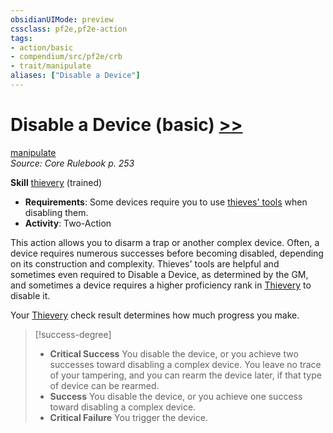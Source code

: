 ```yaml
---
obsidianUIMode: preview
cssclass: pf2e,pf2e-action
tags:
- action/basic
- compendium/src/pf2e/crb
- trait/manipulate
aliases: ["Disable a Device"]
---
```

# Disable a Device (basic) [>>](../core-rulebook/chapter-9-playing-the-game.md#Actions "Two-Action")
[manipulate](../traits/manipulate.md)  
*Source: Core Rulebook p. 253*  

**Skill** [thievery](../../compendium/skills.md#Thievery) (trained)
- **Requirements**: Some devices require you to use [thieves' tools](../../compendium/equipment/items/thieves-tools.md) when disabling them.
- **Activity**: Two-Action

This action allows you to disarm a trap or another complex device. Often, a device requires numerous successes before becoming disabled, depending on its construction and complexity. Thieves' tools are helpful and sometimes even required to Disable a Device, as determined by the GM, and sometimes a device requires a higher proficiency rank in [Thievery](../../compendium/skills.md#Thievery) to disable it.

Your [Thievery](../../compendium/skills.md#Thievery) check result determines how much progress you make.

> [!success-degree] 
> - **Critical Success** You disable the device, or you achieve two successes toward disabling a complex device. You leave no trace of your tampering, and you can rearm the device later, if that type of device can be rearmed.
> - **Success** You disable the device, or you achieve one success toward disabling a complex device.
> - **Critical Failure** You trigger the device.
